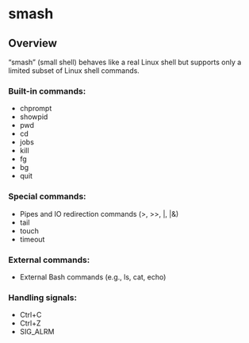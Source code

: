 # smash
## Overview

“smash” (small shell) behaves like a real Linux shell but supports only a limited subset of Linux shell commands.

### Built-in commands:
- chprompt
- showpid
- pwd
- cd
- jobs
- kill
- fg
- bg
- quit

### Special commands:
- Pipes and IO redirection commands (>, >>, |, |&)
- tail
- touch
- timeout

### External commands:
- External Bash commands (e.g., ls, cat, echo)

### Handling signals:
- Ctrl+C
- Ctrl+Z
- SIG_ALRM
